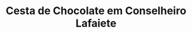 ---
title: "Cesta de Chocolate em Conselheiro Lafaiete"
description: "Encante com cestas recheadas de chocolates de alta qualidade em Conselheiro Lafaiete. O presente ideal para agradar quem ama doces."
layout: "home.html"
permalink: "/cesta-de-chocolate-em-conselheiro-lafaiete/"
---